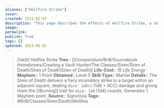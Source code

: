 ```yaml
---
aliases: ["Hellfire Strike"]
cover: 
created: 2321-02-07
description: "This page describes the effects of Hellfire Strike, a skill for the homebrew skilltree Siren of Death for the Bunkers and Badasses TTRPG."
image: 
permalink: 
publish: True
tags: []
updated: 2023-06-02
---
```


> [!skill] Hellfire Strike
> **Tree**:: [[Compendium/BnB/Sourcebook Homebrews/Creating a Vault Hunter/The Classes/Siren/Siren of Death/Siren of Death|Siren of Death]]
> **Life-Cost**:: *15 Life Energy*
> **Mayhem**:: 1 Point
> **Obtained**:: Level 5
> **Skill-Type**:: Martial
> **Details**:: The Siren of Death delivers a fiery *incendiary* strike to a target within an adjacent square, dealing `dice: 1d8+1` (1d8 + ACC) damage and giving them the [[Burning]] trait for `dice: 1d4` (1d4) rounds. Generates 1 Mayhem point.
> **Source**:: Sigrunixia
> **Tags**:: #BnB/Classes/Siren/Death/Abilities
